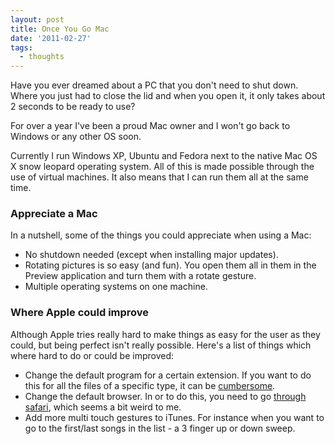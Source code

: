 ```yaml
---
layout: post
title: Once You Go Mac
date: '2011-02-27'
tags:
  - thoughts
---
```


Have you ever dreamed about a PC that you don't need to shut down. Where you just had to close the lid and when you open it, it only takes about 2 seconds to be ready to use?

For over a year I've been a proud Mac owner and I won't go back to Windows or any other OS soon.

Currently I run Windows XP, Ubuntu and Fedora next to the native Mac OS X snow leopard operating system. All of this is made possible through the use of virtual machines. It also means that I can run them all at the same time.

### Appreciate a Mac

In a nutshell, some of the things you could appreciate when using a Mac:

- No shutdown needed (except when installing major updates).
- Rotating pictures is so easy (and fun). You open them all in them in the Preview application and turn them with a rotate gesture.
- Multiple operating systems on one machine.

### Where Apple could improve

Although Apple tries really hard to make things as easy for the user as they could, but being perfect isn't really possible. Here's a list of things which where hard to do or could be improved:

- Change the default program for a certain extension. If you want to do this for all the files of a specific type, it can be [cumbersome](http://www.ehow.com/how_4493225_change-programs-mac-os-leopard.html).
- Change the default browser. In or to do this, you need to go [through safari](http://www.tech-recipes.com/rx/722/mac-os-x-change-the-default-web-browser/), which seems a bit weird to me.
- Add more multi touch gestures to iTunes. For instance when you want to go to the first/last songs in the list - a 3 finger up or down sweep.
